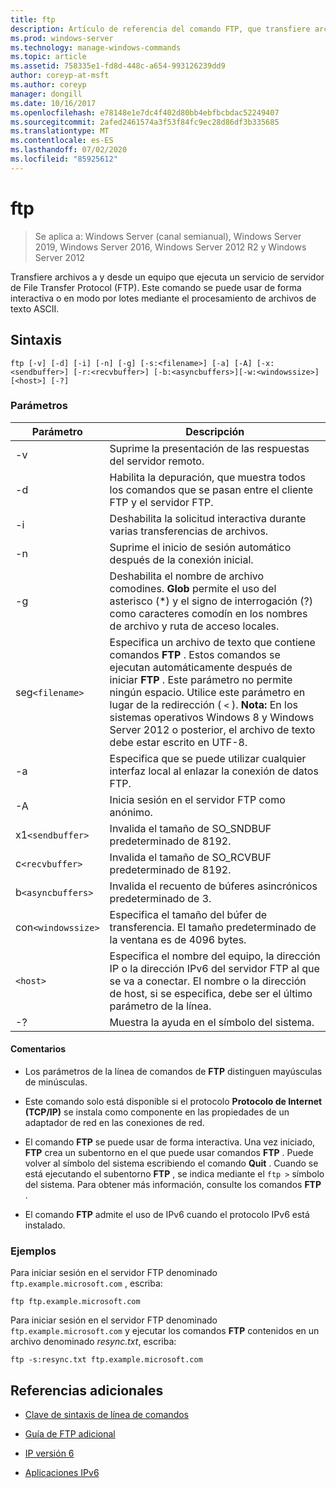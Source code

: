```yaml
---
title: ftp
description: Artículo de referencia del comando FTP, que transfiere archivos hacia y desde un equipo que ejecuta un servicio de servidor File Transfer Protocol (FTP).
ms.prod: windows-server
ms.technology: manage-windows-commands
ms.topic: article
ms.assetid: 758335e1-fd8d-448c-a654-993126239dd9
author: coreyp-at-msft
ms.author: coreyp
manager: dongill
ms.date: 10/16/2017
ms.openlocfilehash: e78148e1e7dc4f402d80bb4ebfbcbdac52249407
ms.sourcegitcommit: 2afed2461574a3f53f84fc9ec28d86df3b335685
ms.translationtype: MT
ms.contentlocale: es-ES
ms.lasthandoff: 07/02/2020
ms.locfileid: "85925612"
---
```

# <a name="ftp"></a>ftp

> Se aplica a: Windows Server (canal semianual), Windows Server 2019, Windows Server 2016, Windows Server 2012 R2 y Windows Server 2012

Transfiere archivos a y desde un equipo que ejecuta un servicio de servidor de File Transfer Protocol (FTP). Este comando se puede usar de forma interactiva o en modo por lotes mediante el procesamiento de archivos de texto ASCII.

## <a name="syntax"></a>Sintaxis

```
ftp [-v] [-d] [-i] [-n] [-g] [-s:<filename>] [-a] [-A] [-x:<sendbuffer>] [-r:<recvbuffer>] [-b:<asyncbuffers>][-w:<windowssize>][<host>] [-?]
```

### <a name="parameters"></a>Parámetros

| Parámetro | Descripción |
| ----------| ----------- |
| -v | Suprime la presentación de las respuestas del servidor remoto. |
| -d | Habilita la depuración, que muestra todos los comandos que se pasan entre el cliente FTP y el servidor FTP. |
| -i | Deshabilita la solicitud interactiva durante varias transferencias de archivos. |
| -n | Suprime el inicio de sesión automático después de la conexión inicial. |
| -g | Deshabilita el nombre de archivo comodines.  **Glob** permite el uso del asterisco (*) y el signo de interrogación (?) como caracteres comodín en los nombres de archivo y ruta de acceso locales. |
| seg`<filename>` | Especifica un archivo de texto que contiene comandos **FTP** . Estos comandos se ejecutan automáticamente después de iniciar **FTP** . Este parámetro no permite ningún espacio. Utilice este parámetro en lugar de la redirección ( `<` ). **Nota:** En los sistemas operativos Windows 8 y Windows Server 2012 o posterior, el archivo de texto debe estar escrito en UTF-8. |
| -a | Especifica que se puede utilizar cualquier interfaz local al enlazar la conexión de datos FTP. |
| -A | Inicia sesión en el servidor FTP como anónimo. |
| x1`<sendbuffer> `| Invalida el tamaño de SO_SNDBUF predeterminado de 8192. |
| c`<recvbuffer>` | Invalida el tamaño de SO_RCVBUF predeterminado de 8192. |
| b`<asyncbuffers>` | Invalida el recuento de búferes asincrónicos predeterminado de 3. |
| con`<windowssize>` | Especifica el tamaño del búfer de transferencia. El tamaño predeterminado de la ventana es de 4096 bytes. |
| `<host>` | Especifica el nombre del equipo, la dirección IP o la dirección IPv6 del servidor FTP al que se va a conectar. El nombre o la dirección de host, si se especifica, debe ser el último parámetro de la línea. |
| -? | Muestra la ayuda en el símbolo del sistema. |

#### <a name="remarks"></a>Comentarios

- Los parámetros de la línea de comandos de **FTP** distinguen mayúsculas de minúsculas.

- Este comando solo está disponible si el protocolo **Protocolo de Internet (TCP/IP)** se instala como componente en las propiedades de un adaptador de red en las conexiones de red.

- El comando **FTP** se puede usar de forma interactiva. Una vez iniciado, **FTP** crea un subentorno en el que puede usar comandos **FTP** . Puede volver al símbolo del sistema escribiendo el comando **Quit** . Cuando se está ejecutando el subentorno **FTP** , se indica mediante el `ftp >` símbolo del sistema. Para obtener más información, consulte los comandos **FTP** .

- El comando **FTP** admite el uso de IPv6 cuando el protocolo IPv6 está instalado.

### <a name="examples"></a>Ejemplos

Para iniciar sesión en el servidor FTP denominado `ftp.example.microsoft.com` , escriba:

```
ftp ftp.example.microsoft.com
```

Para iniciar sesión en el servidor FTP denominado `ftp.example.microsoft.com` y ejecutar los comandos **FTP** contenidos en un archivo denominado *resync.txt*, escriba:

```
ftp -s:resync.txt ftp.example.microsoft.com
```

## <a name="additional-references"></a>Referencias adicionales

- [Clave de sintaxis de línea de comandos](command-line-syntax-key.md)

- [Guía de FTP adicional](https://docs.microsoft.com/previous-versions/orphan-topics/ws.10/cc756013(v=ws.10))

- [IP versión 6](https://docs.microsoft.com/previous-versions/windows/it-pro/windows-server-2003/cc738636(v=ws.10))

- [Aplicaciones IPv6](https://docs.microsoft.com/previous-versions/windows/it-pro/windows-server-2003/cc782509(v=ws.10))
